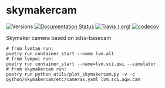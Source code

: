 # skymakercam

![Versions](https://img.shields.io/badge/python->3.7-blue)
[![Documentation Status](https://readthedocs.org/projects/sdss-skymakercam/badge/?version=latest)](https://sdss-skymakercam.readthedocs.io/en/latest/?badge=latest)
[![Travis (.org)](https://img.shields.io/travis/wasndas/skymakercam)](https://travis-ci.org/wasndas/skymakercam)
[![codecov](https://codecov.io/gh/wasndas/skymakercam/branch/main/graph/badge.svg)](https://codecov.io/gh/wasndas/skymakercam)

Skymaker camera based on sdss-basecam

    # from lvmtan run:
    poetry run container_start --name lvm.all
    # from lvmpwi run:
    poetry run container_start --name=lvm.sci.pwi --simulator
    # from skymakercam run:
    poetry run python utils/plot_skymakercam.py -v -c python/skymakercam/etc/cameras.yaml lvm.sci.agw.cam


